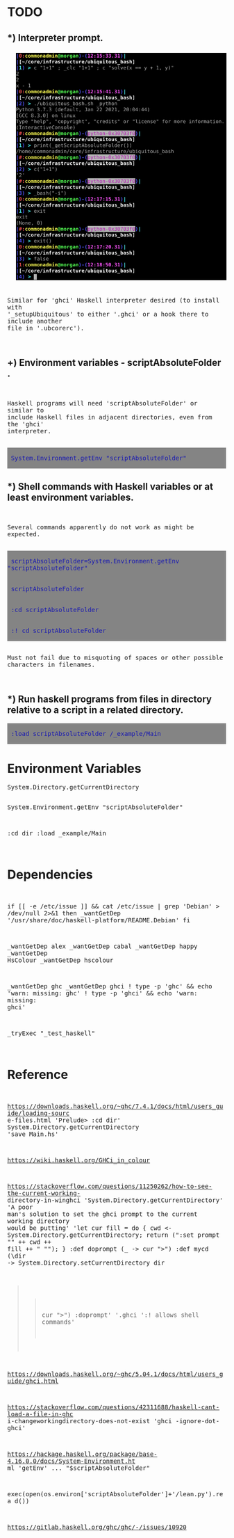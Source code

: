 <!-- scriptedIllustrator_markup_uk4uPhB663kVcygT0q 
#exit # scriptedIllustrator_markup_uk4uPhB663kVcygT0q 
# <html style="size: letter;"> <!-- scriptedIllustrator_markup_uk4uPhB663kVcygT0q
#!/usr/bin/env bash

# Dependencies.
# May need 'ubiquitous_bash.sh" in "$PATH".
# GNU Octave, Qalculate - usually dependency of 'calculator' scripts
# recode - usually dependency of 'markup documentation' scripts
# wkhtmltopdf - may be necessary for accurate conversion from HTML to PDF

# NOTICE: README !
# 
# 
# 
# NOTICE: README !

# CAUTION: As a user, you should have been provided a virtual machine or cloud services to run this script - 'ubiquitous bash' provides functions to ease the use of either and both. An SELinux, AppArmor, unprivileged ChRoot, or similar context may be acceptable as well. Routinely modifying, sharing, and running code, may otherwise put both users and organizations at possibly unnecessary risk.


# Copyright and related rights only waived via CC0 if all specified conditions are met.
# *) EITHER, a single file directly output from 'scriptedIllustrator' (which is GPLv3 licensed), OR, not otherwise claimed under other any copyright license.
# *) Is a documentation script including this message which also predominantly creates or represents markup (eg. 'scriptedIllustrator.sh', 'scriptedIllustrator.html', 'scriptedIllustrator.mediawiki.txt').
# *) NOT part of a program to compress, embed, and assemble, functions and other code (waiver does NOT apply to 'tinyCompiler_scriptedIllustrator.sh' ).

# To the extent possible, related software (ie. 'tinyCompiler_scriptedIllustrator.sh' from 'scriptedIllustrator') remains otherwise copyrighted (ie. GPLv3 license).
# Specifically, please do not use 'scriptedIllustrator' code to distribute unpublished proprietary means of creating 'current_internal_CompressedFunctions' .
# Specifically, please do not misconstrue this copyright waiver to negate any copyright claimed when such a documentation script is part of another project or another copyright notice is present (ie. 'otherwise claimed').

# 'For the avoidance of doubt, any information that you choose to store within your own copy' ... 'remains yours' ... 'using' ... 'to publish content doesn't change whatever rights you may have to that content.'
# Although this project has no relation to TiddlyWiki, as stated above, vaguely similar copyright principles are expected to apply. - https://tiddlywiki.com/static/License.html

#__README_uk4uPhB663kVcygT0q_README__


_document_collect() {
# NOTICE: COLLECT

# Not necessary. Warnings about 'command not found' to 'stderr' will be ignored by script pipelines.
#! type -p 'recode' > /dev/null 2>&1 && recode() { false; }


currentByte=8

RECODE_markup_html_pre_begin=$(_safeEcho "$markup_html_pre_begin" | recode ascii..html)


export current_lorem_ipsum='Lorem ipsum dolor sit amet, consectetur adipiscing elit, sed do eiusmod tempor incididunt ut labore et dolore magna aliqua. Ut enim ad minim veniam, quis nostrud exercitation ullamco laboris nisi ut aliquip ex ea commodo consequat. Duis aute irure dolor in reprehenderit in voluptate velit esse cillum dolore eu fugiat nulla pariatur. Excepteur sint occaecat cupidatat non proident, sunt in culpa qui officia deserunt mollit anim id est laborum.'


# NOTICE: COLLECT
}



_document_main() {
#a
#b
# NOTICE: DOCUMENT
#__HEADER_uk4uPhB663kVcygT0q_HEADER__
 '_heading1' 'TODO'
if false; then true; # -->
<!-- # --><h1>TODO</h1>
<!--
fi
 '_heading2' '*) Interpreter prompt.'
if false; then true; # -->
<!-- # --><h2>*) Interpreter prompt.</h2>
<!--
fi
 '_image' '../../zImage_commandPrompt.png' '485px'
if false; then true; # -->
<!-- # --><img width="485px" src="../../zImage_commandPrompt.png" style="margin: 0 0 0 15px;border: 5px solid transparent;">
<!--
fi
_t '
scriptedIllustrator_markup_uk4uPhB663kVcygT0q --><!-- # --><pre style="margin-top: 0px;margin-bottom: 0px;white-space: pre-wrap;">
Similar for &#39;ghci&#39; Haskell interpreter desired (to install with 
&#39;_setupUbiquitous&#39; to either &#39;.ghci&#39; or a hook there to 
include another file in &#39;.ubcorerc&#39;).
<!-- # --></pre><!-- scriptedIllustrator_markup_uk4uPhB663kVcygT0q
'
 '_heading2' '+) Environment variables - scriptAbsoluteFolder .'
if false; then true; # -->
<!-- # --><h2>+) Environment variables - scriptAbsoluteFolder .</h2>
<!--
fi
_t '
scriptedIllustrator_markup_uk4uPhB663kVcygT0q --><!-- # --><pre style="margin-top: 0px;margin-bottom: 0px;white-space: pre-wrap;">
Haskell programs will need &#39;scriptAbsoluteFolder&#39; or similar to 
include Haskell files in adjacent directories, even from the &#39;ghci&#39; 
interpreter.
<!-- # --></pre><!-- scriptedIllustrator_markup_uk4uPhB663kVcygT0q
'
 '_o' '_messagePlain_probe' 'System.Environment.getEnv "scriptAbsoluteFolder"'
if false; then true; # -->
<!-- # --><pre style="-webkit-print-color-adjust: exact;background-color:#848484;margin-top: 0px;margin-bottom: 0px;white-space: pre-wrap;">
<!-- # --><span style="color:#1818b2;background-color:#848484;"> System.Environment.getEnv "scriptAbsoluteFolder"</span>
<!-- # --></pre>
<!--
fi
 '_heading2' '*) Shell commands with Haskell variables or at least environment variables.'
if false; then true; # -->
<!-- # --><h2>*) Shell commands with Haskell variables or at least environment variables.</h2>
<!--
fi
_t '
scriptedIllustrator_markup_uk4uPhB663kVcygT0q --><!-- # --><pre style="margin-top: 0px;margin-bottom: 0px;white-space: pre-wrap;">

Several commands apparently do not work as might be expected.
<!-- # --></pre><!-- scriptedIllustrator_markup_uk4uPhB663kVcygT0q
'
 '_o' '_messagePlain_probe' 'scriptAbsoluteFolder=System.Environment.getEnv "scriptAbsoluteFolder"'
if false; then true; # -->
<!-- # --><pre style="-webkit-print-color-adjust: exact;background-color:#848484;margin-top: 0px;margin-bottom: 0px;white-space: pre-wrap;">
<!-- # --><span style="color:#1818b2;background-color:#848484;"> scriptAbsoluteFolder=System.Environment.getEnv "scriptAbsoluteFolder"</span>
<!-- # --></pre>
<!--
fi
 '_o' '_messagePlain_probe' 'scriptAbsoluteFolder'
if false; then true; # -->
<!-- # --><pre style="-webkit-print-color-adjust: exact;background-color:#848484;margin-top: 0px;margin-bottom: 0px;white-space: pre-wrap;">
<!-- # --><span style="color:#1818b2;background-color:#848484;"> scriptAbsoluteFolder</span>
<!-- # --></pre>
<!--
fi
 '_o' '_messagePlain_probe' ':cd scriptAbsoluteFolder'
if false; then true; # -->
<!-- # --><pre style="-webkit-print-color-adjust: exact;background-color:#848484;margin-top: 0px;margin-bottom: 0px;white-space: pre-wrap;">
<!-- # --><span style="color:#1818b2;background-color:#848484;"> :cd scriptAbsoluteFolder</span>
<!-- # --></pre>
<!--
fi
 '_o' '_messagePlain_probe' ':! cd scriptAbsoluteFolder'
if false; then true; # -->
<!-- # --><pre style="-webkit-print-color-adjust: exact;background-color:#848484;margin-top: 0px;margin-bottom: 0px;white-space: pre-wrap;">
<!-- # --><span style="color:#1818b2;background-color:#848484;"> :! cd scriptAbsoluteFolder</span>
<!-- # --></pre>
<!--
fi
_t '
scriptedIllustrator_markup_uk4uPhB663kVcygT0q --><!-- # --><pre style="margin-top: 0px;margin-bottom: 0px;white-space: pre-wrap;">
Must not fail due to misquoting of spaces or other possible characters in 
filenames.
<!-- # --></pre><!-- scriptedIllustrator_markup_uk4uPhB663kVcygT0q
'
 '_heading2' '*) Run haskell programs from files in directory relative to a script in a related directory.'
if false; then true; # -->
<!-- # --><h2>*) Run haskell programs from files in directory relative to a script in a related directory.</h2>
<!--
fi
 '_o' '_messagePlain_probe' ':load scriptAbsoluteFolder /_example/Main'
if false; then true; # -->
<!-- # --><pre style="-webkit-print-color-adjust: exact;background-color:#848484;margin-top: 0px;margin-bottom: 0px;white-space: pre-wrap;">
<!-- # --><span style="color:#1818b2;background-color:#848484;"> :load scriptAbsoluteFolder /_example/Main</span>
<!-- # --></pre>
<!--
fi
 '_heading1' 'Environment Variables'
if false; then true; # -->
<!-- # --><h1>Environment Variables</h1>
<!--
fi
_t '
scriptedIllustrator_markup_uk4uPhB663kVcygT0q --><!-- # --><pre style="margin-top: 0px;margin-bottom: 0px;white-space: pre-wrap;">System.Directory.getCurrentDirectory

System.Environment.getEnv "scriptAbsoluteFolder"

:cd dir
:load _example/Main
<!-- # --></pre><!-- scriptedIllustrator_markup_uk4uPhB663kVcygT0q
'
 '_heading1' 'Dependencies'
if false; then true; # -->
<!-- # --><h1>Dependencies</h1>
<!--
fi
_t '
scriptedIllustrator_markup_uk4uPhB663kVcygT0q --><!-- # --><pre style="margin-top: 0px;margin-bottom: 0px;white-space: pre-wrap;">
if [[ -e /etc/issue ]] && cat /etc/issue | grep &#39;Debian&#39; > 
/dev/null 2>&1
then
	_wantGetDep &#39;/usr/share/doc/haskell-platform/README.Debian&#39;
fi

_wantGetDep alex
_wantGetDep cabal
_wantGetDep happy
_wantGetDep HsColour
_wantGetDep hscolour

_wantGetDep ghc
_wantGetDep ghci
! type -p &#39;ghc&#39; && echo &#39;warn: missing: ghc&#39;
! type -p &#39;ghci&#39; && echo &#39;warn: missing: ghci&#39;

_tryExec "_test_haskell"
<!-- # --></pre><!-- scriptedIllustrator_markup_uk4uPhB663kVcygT0q
'
 '_heading1' 'Reference'
if false; then true; # -->
<!-- # --><h1>Reference</h1>
<!--
fi
_t '
scriptedIllustrator_markup_uk4uPhB663kVcygT0q --><!-- # --><pre style="margin-top: 0px;margin-bottom: 0px;white-space: pre-wrap;">
https://downloads.haskell.org/~ghc/7.4.1/docs/html/users_guide/loading-sourc
e-files.html
	&#39;Prelude> :cd dir&#39;
		System.Directory.getCurrentDirectory
	&#39;save Main.hs&#39;


https://wiki.haskell.org/GHCi_in_colour

https://stackoverflow.com/questions/11250262/how-to-see-the-current-working-
directory-in-winghci
	&#39;System.Directory.getCurrentDirectory&#39;
	&#39;A poor man&#39;s solution to set the ghci prompt to the 
current working directory would be putting&#39;
		&#39;let cur fill = do { cwd <- 
System.Directory.getCurrentDirectory; return (":set prompt \"" ++ cwd ++ 
fill ++ " \""); }
		:def doprompt (\_ -> cur ">")
		:def mycd (\dir -> System.Directory.setCurrentDirectory dir 
>> cur ">")
		:doprompt&#39;
			&#39;.ghci
	&#39;:! allows shell commands&#39;

https://downloads.haskell.org/~ghc/5.04.1/docs/html/users_guide/ghci.html



https://stackoverflow.com/questions/42311688/haskell-cant-load-a-file-in-ghc
i-changeworkingdirectory-does-not-exist
	&#39;ghci -ignore-dot-ghci&#39;


https://hackage.haskell.org/package/base-4.16.0.0/docs/System-Environment.ht
ml
	&#39;getEnv&#39;
		... "$scriptAbsoluteFolder"
		
exec(open(os.environ[&#39;scriptAbsoluteFolder&#39;]+&#39;/lean.py&#39;).rea
d())


https://gitlab.haskell.org/ghc/ghc/-/issues/10920
<!-- # --></pre><!-- scriptedIllustrator_markup_uk4uPhB663kVcygT0q
'



#__FOOTER_uk4uPhB663kVcygT0q_FOOTER__
# NOTICE: DOCUMENT
#y
#z
echo -e '\n\n'
}



# NOTICE: Overrides - new functions .


# NOTICE: Overrides - new functions .


#####Functions. Some may be from 'ubiquitous bash' .
#_compressedFunctions_uk4uPhB663kVcygT0q_compressedFunctions_uk4uPhB663kVcygT0q_compressedFunctions_uk4uPhB663kVcygT0q_compressedFunctions
current_internal_CompressedFunctions_bytes="12375"
current_internal_CompressedFunctions_cksum="3023785929"
current_internal_CompressedFunctions="
/Td6WFoAAATm1rRGAgAhARwAAAAQz1jM4cduI8NdAC+ciKYksL89qRi90TdMvSwSEM6J8ipM2rR/Iqc/oYbShD5P+hKgz3ONSu7BhrUf8OSN4oZ8BL1e7m0JQ33pEQs007VTHA7nLczyIuWiilZSo+0zB132
DrV189uAlZ6oqD3MK7bjrSmuGreEaBOC+z5QkGUPIDVaXfJmDg73/A1Y9JqRKxtli7ZDurfX2t/Z3m6RV6ku3LwPHl2qt8/kbWEubRkY3Fl2VTTFWjQ8Z9qfpBK4YyV7fw3X3hcUmN6Fz+u2P8eCSl/fCnNX
HtvGeiwoJbZ3wje2iPvqVhHoy0BMVkEDcSqWo+znkV0BwqE45qLsZQ9IGG1CzglgciwcOU2fdsqKBFC5XA3WYFGg6uZ2q4mvn5jWR+FbeUz7YjupLAvLl7DE+daOBWzzyYeFrcMhDk1QeqOKpv41V0GTTqAm
Z7lRbPrhk3oRY/kBiQGZSfRuxTSmIc1zevrFy6JWcZkCJayU/wQ+XEKdvF51XHH+OYrSuhIxvk6G+Ce0sbTr3GBfVRQYdRpxeOs48xNaEfmBf6GZcWUMx5L3LA4cup19vL4O75JjKbnlJeYdoRCjtcPE7A8S
82KbKVXWm5n1ADflKsnTX3CVTSu7uS4pVXHlludUnC/0dCPIaO2WxpZTXETnBW0SD0f3HTs7UDEzwk7eMHnoe3xk/cdsh16yyG0jPOBLHEqULsotf/cimpgvkZlFxPNFKvrB2sVBDpjr393u8l5sSqQ9L5Vr
QgGi6nBnxhDESgC1fMuEusvr6Sli1rR/+c0ap1SksGpO2TEUmhLB2btBz2JAuC6RRnqPSeJB5e7Ye3lLZgz7qHahujxIhELZ6Ig37WMvcLn/BMoXxtrpqAx3WQEFwPU+GEqAYIYrxdNFO0vmXqIu7mijEGNN
3Kz52PfEP9wuiJegjzcwG1SjieemTZAy5HeBzXmyNh8NuIdpHzxX83tVQ6zn4W8eFh94YUkd8LPxqapxW9+5Ljru6KBXErt6eoQ1JzryMghYRXroIw6cezM5nO29ERbDgwMaWHM8HHSnsRVwOyHrn3h6dSYW
FRI5yIxuHcZpSxIl+Wcyy7l04D052ZLSwIr3bVXp4Wl8UN43ZjFk500/N03EAhnaDm33ejErcZzg3IyCf9KDULz2vjN1ZMLj0f8szC8Yd5LbbQJ0QaXtts9dioTUAtjmI2n0Nua2iP8U6I2yFW4q1flLmWgw
dwxuvholhSJhoQ1mvtYG9GHKOnerwBFiSgokDlXpGx/wWLEggdJzD83Gsc970UUKaPclxZq9t53+B7POZLqRi9MT1bN4M5xVNF9BpfIOMoXjjfCBdMsMg9KiWzl5MampEj+sO3zuoQacK51dsC8fF1kx/Ipo
T0+57cS1KCKaDzB3/U2HEY855HTDewfULt1Mox+DjNi+SoyNEej/2dvZj2k7gc6F2P4cYp0XlGset9wxtH8+3HkTBns+M9aR3+kzI/CW6vSnkHXti9l/usvJEofd55FM+ZveKRq4OmWB9Oq1ruDmZeB3ti5H
l9Be+OF5pyJ7O4nKeKvq36QuxgvvKFuWDH8YrEDrrLKvQA2ZwqPfB/Dx301jgKu2lHwCC5Cr6asX/Tjo71N7833otVOmbW18/ev2R0aUgZKsqzPZIqFX1x9DpRggWTuQOX49oKJA3lS+k80eCsgjWZ3NwHHB
JNS03KTfjGNYL21M5FopczHLlOKA3NfxtRVtvC3ptJwtqiQYiRhRFdiUmrckYzPNf/WZmL6FouTxTXHf/8KnqYdZ0a/shLqxbCEkIwYD7IZlBIXfZukhiP6kefFP2XGAvV7HC93XH3BC1oYnPQBRcKtLLn5C
zda+MyZGKU7AXhq1EleGh62Y/vDec7Bgz3UwJtR+8YBCdQ8/Xcf4mORqcw5ELeSC/sZESq/ZT4uHAWXlbxnvzRXvDJ58sFyghbkx9mNwpWRFrj39Hq3TTm9NkSX/ExPFblReiwO3+1d5czQOEU8JnpKwbXak
iZTSx0rJ6xz5YqpuDxrnSOA9Ti+KiK6yFVv5gZJsPa9opyNifSPEsLjaULtj3MT0jHSHlwYMPOm3ZU5anWZ9zLnlZDFk+5W9aVR/+HHjmTDgYiD/2lVhvyGFs0RFnIjj0W1Yrr0Qh7RR/STZo3Uj4PsS01jS
XFU1MAfvrY5cOFVq3gGq/BcYNU22RhC4TjfS9SLCd9Rrp8795lN2bSnGVKQ7eCrYdqYvCzLQ5RjV/jRfze8GD8XuJfOitXktggA4TGfdN2an12568jtS+q125ACbgQsG6KbDJ6HDEIk7PfdymVGeLNP58IfV
Ti9a8Wv3gxx1o9cP105zLp3eY+BXgXxpJpM0PwQ9C6SDYTYgWhLyJIL3s80HCWKRoNzfKE5+FpmuIodKb6nrgjQM2iMrkzD1grRPrIweqC2IvgUUp76cXjIWapPPJKoRAis9rOzsqZfOqwe4dCaJPjS7hodF
HOUHrNeKwCtOP73IH4yMLIWcTQkcR4cH2ycD+GoyrsM1KfK8rRf1sA2exEaj1gBbL2X90zTFijyIQp5ACcTa7g2erPu7xNzRNLL4lcAtRuduONBy7H3bokwhxUVT9XYKK6vxOsGBN9rqJ32dBCki2eznhSvG
YY7hDmldozOVzv70Ht4XupfIlhujDJ4CAVyp20SPKzFsyuI5O47AKB7bJ6KeNvsN3dn8PJFniSfpCxiksP4mSGD6c4fFUOKU1sqta3v8sgkEZIxqjtcEVkfWMvK6fVIb6z66P2kDSqBE++icHbYkIr+dczrx
6GLgOXvNFml1WJUyhpmyhkIJzZ/geu6ET9wonX4MZ/NEmC8jxUNFR/hfM+yH2sYL+1K4zI+kNhe0+iPdJYSpbxC3hOlYg5wsF0a72YOfikpkwp+2SdL5ItnyCkVTqMJVpDMSDppFsb1IcSm3oVLlTCOYpQxi
xNDpvrwfzm5INJXutfAgTnsuAAcaEIojAwo9N/+SBWcckzuXDR4OwDi3RV1muOvBjokJxIdAPtWJ+uNEVP0lXh+h0NtQ7ef04SfuYp9LQG1xMkglcvFZ44jp/L5G4NN4WnJJhKab539tSqdbMdDrRiLrsuC4
Kqfcc3ACQ7smygeKtLcR6Yu2XbWeFQp7xXF64QANaauEn1B468J6DKVmL9sPEn9OKeyzE+rXG5BLgwnmxGp2g3Rhxx3y6gsH/wbcZt/EkkeDHELsx5sk8KyriY2Yb1OjUYeiQWCV745Tq8BbqT0JTEOXJFqY
ZkfG/WYAkps/wfTT+b+czthQNz8B0JuJntuzO/HsdY7JSr7SPeY7cAMvkDbR1epRioPKBodiUom92THF/8n9TImGVLJ3lckK+aWCvhBJob0hGYjwLjOMstBkRebvv9bo2ANqu8BQN91NEoeR8VkBiUy2ehI3
Ul+mzc8lMLKxtat5c2eyVLu3rHb+iA3WUBs6CPP+iQ6TVQ7XmqVVcgxi8is8XQmiQGd2yAqYV85msD8IFnuqu7VI7CvrB04tHBYhT6LaUl8Wbsy7p4T2J3LgCkZH0sXAfkfjiy4ITvpItQZ0/iIdozMpauEj
HEByZWcmj8PqE9LYYhdfsPhIOuFFEHnDw+abuiw6NNf//FAwcPmG+q7Vfs0betVfsfCZ09AnJgBsuU+K/uAWYAyUCk6Sw1YiYk5OY/nJ/JpMvbT57uZnXmqR98O2lYdvd9VD+LVb03Au1FPmzZ6+BOKGmraJ
9v1woxCIDLb0trADeN2FgIkixQTYcDAb+w7Gw82eUDh7c4yNkYhyhABWZ6AzmY4usIQLJ9AwABTlCXD8tS7W++CUPqNCkuMGVsw7rxI/TVFIVet+e31yCPLfgvENK+mKBJUylpEGPaWBLgXIJy7oXUSBnLKx
hM4S9g+TeFh8YRwxtaSaCyC5FZtYuJqsfCvB+pObDGFCjnZZn/7T3grG74Noysl6vdsHNVpBV9ROFsomtp3IjV+DfGNjAxtTFEuyngCAOjHZP3RhW6pCQH8bK91iyMs2aJcZaHvfy19EedLoAxe8YOaaQlyY
KLAoCjKXTq5Mi0OIzzI9otiiBXpXkV2uAy4gjwYFRXHJdLvvWof9CJfcsH9BNnEeL9aqUQLGrjk9h4FnL/ASSeUu8hPEkH74ifkakXrnUvlGgFA3AA1qS7gplygCluQBQbQKVlWgYYT2V8HtBB8AgJqiTF/+
vk+00mUPqfTkr7Tm5gBEavEJEg2UMlDMpdSrD8lyKDntCJy1wFEbU1yeV1H4QCPIrA+3dfaKsYAzD3Mc7Gts7BvWFgJFtbOwjvqDE6atCjBJGK4gvFNnbd1+AiJ6n73VKH/8rhGxbgt17YMNQfboIyl1kW8s
xrOIg/A33vb/8E9AQr2P/VfPri70KzVcCnehayRmTsRlrF5MBVsfbGxScFlAU3xiymxKyFsAMyQUc5BEHEj9ucfmZT0e9kosITI1514KeoriotMBHI3wI9yisHUq9AoEO+9iN3T7q0TE0lM5SKKhkfBglYKg
9MJ1bj0diMx230mtY6BLlzE8PfqERdFL11XW6HYFzpx4N30htMtIRehnZ/tvKFrRj2bF5LuJwJ4XzsNmkzkYC7xQTr9857IrGIHKlZMttpFrSnxkZnwun13woufqfsMPss5GH+VBi+HSSktpezNFYg31HfB/
nSAPdgkaKz9RYwM2Oftov5YJ2/uHwBpenJTRw4g+ciFW0yaL0Y8zxl5c6N5VMRmJyQ0VGdfYZuV0Cb0kS6gviMi8nl/upnlzCDMiuxibcFrLacYhBSCLBRxENqaFx/lyzQ2NBy0M2JpmxygDHHkXxAsGSuBN
prRvr3WQp4kADqUPf9Z6BMLjpYdHhrOJHUafsaEvYbyKc5VdtBJOKhR03C17P2u5bMNVN0smHKkCy/rydv+bzFm+caTR0jJJBTk5+xcOEwEBS++iPJauWXMk7jjh1rsUNDHFtzWs5v5dfme9IoB4KPIXnBZ/
WX67MadaxQJWz4MWfrwgA+j5EI2OVoORQI2Sj8vC1FWCQObp0pL4jUnWmLLg2gy0EpP0hq2qHRlbpkGoZ26gd6uYmd7jWbUVNk0bomhuTEUpXVf1BgCcsyF63Yl1NjMacKd1WjktsBVzokPw2tBRKUKgouF8
q9SU7chkOxCxJILcKtbqUkC+faYAkTe7xTgZcRC5lUjgUgHqNFHjMhwtwQGG2HdAIJxc2YIWZidu3Pd1pOrKLFcK20GaKpBj2HDZBdrEHzUAJRKV5gUIXcvIyYJrqRPX3xk4I8xu//9fshP2RlMv/of8LTF6
KeMIhfv5wR3MeGhazN0MqdDsAqq8Y8vJDEFn0jn5LjIrYsVvp07zSo4ZQktPe6iQH56XDNFadS9/dBx4gIYNN3ILYowzABDQ3icLb3TuDOuIfgpQvsPVNikiiC+1x9u70ePVbA2r1DxBtxXwi97xnqa5ESLm
X8rbdWl9jGzVJRSWH5F9SZswlQAv7xKO+qG5emlLKfNQAxzjfhB/1RxsD17HJwpwfhPbf68nU/aTPi63c3UGDgFTvttiOWWz5QxbZNtFq0hUSwP4m++190VrIl4uG5OrOgfsMhMpRxdXOGuVCAzZ9sRYC9eD
Y7UqLymmgTeklCiGFihF4copwofvj8WS1JAROg+KdJCj7+fS6ggd/+e5WuV0rd01LPOur8HeiFUdbiqxK/IJ9gRvcXOwpFqb4vgG+dBYlpakVtOjsG3fehEL4Nz7cuurj5329McOQeQLDEczQpnYnFe8NlUn
rccHPd7RdBUjxZAwex2E0YJV+Gm9ax0aNk5INkbzGYVXVWAz0EHZEI7K/tmGA6HOEC3vtfqfdSZfCZE5XCYHW3QvfBe3UpVIjQ7xa9xp3JktV9I2oGXk0n4pGtgwIhXY54lO6lUvg5E/nwKFm0wAV58xQiuf
0a0PkLqXyO+ctLSFSLpc+Ah1TejiPo5PdtOcWfE+YiQMGlfFbLqoZGnQm/tXJv000DxbefYQxlwfb9wPVxhwKACyQUop7ngYyuKNaJGUmOajcAX8VcRq45V51o06YBxgjrtaP79v3Q1YcHc3xVvEiAadg3ND
zeTi4bkZoVzm9ebSf20WSfEf/D4Wx4uQB/qZLHCG06RS+mHBHhqYtdMo23zgUUe1jRkXT0vpPOusJXk7Xyvs1GjwEPGkte5LJ1xw6pYdahvfU4M4t1Ph09aaWecB0dd0WJprFATzEPtb9D/hjruaBVzNMPrv
dKCkrmM2u+dzE9z9bbrdpfljJ34AFA+zhpkzD/gQkhvtauSrZy0EU3B14/QzttMTkDvkRjC6ZDlEgpeHn9Z1yYDSqwp60DP8Mi9Gt1MofQe5XOTBbPTRqh3de69iEZcCKLvL592uOlG1w2xTVoy+X4C7MTqZ
1bLYc8tnynYKtJAdnM6GvbyiAg5m/gyaD1Wf3tsQrjZ34hs1daU2IIR9RZRNLL1/+ASRwYwsROs9Sr4IENdnGFn/NgZMzyvnDmRJeGZoyG9ewmY34hlXQw0M5y2YALFQPbXfw03MgA9SMBNMwRQU36AowQs4
oPMADA9OtOicc6/cK9N+2hjtyeyJ2pEyej/lZ5uhJXe+TSNlXZx3w/FMiDHYprTgDJn3U79q8uejfzO6FVOJ6IlXp8wRTRmRchzq9AzDdFX9Eu0ck+A2guzfWjm9Pq/Fh+vNBKkR89tgcCyAw3lzgWEUbjTw
pts1K8L6URvDQeCe7cWRnm5U0T3Uy3qKwWXtnqfbKrE26Ehf3dUREXGZz5B154fBuu+8dBUKXhkR+638uiv1qgHDNtNG1XCEbpBWAewqisH7shU+km6mns3ZB0ZTcdv4xI6KEZNa3nQozjq21Cl/giukAZqf
gL0wdQEuSxIeAPbdd3OXRAMq8iSuwHVfJF6Gq6UWRWWdiOMOWnYB5aJIvepWWPB5NPIQF/ME9vf0+3PrZ5PRWSuQWrz4fm4nRThr3lXnErizXtWCvaUT4ZHHU2EU8NUy4/t4PuRe1kRnvExC82Cd4YihK/rJ
CeWcEAA5C9E2YDadX0TR8JMZbTJ4AvI24IbLtka3X5hRQCV2UztwzNfvvxnrkfdC1trA3o1mp2pZ7bl5WDBFmsgnS7ST5E+2V31qI6q3mAWIJ9ZjM7ah0/OLPt9hedBwv34517Em54J7nHMZYd743QnoFn9X
ZvpQ5lBXh9Hunw4d944okTInhuxWlV1i2nwy398GjDfaXvo+K3pTNi9+/1M0/mjEfPpqtQWUAAcLjkgjvoThpkz6C+fvmUCfC820fCBMT6tWa1/b2Bxj4m5u05SLbIaIxBZexzkc0x5JWxqdeNMsw+TAbFRP
VU3JCmOUCMN63leGGv0tpttRTFl3LrbBikMAmX9KJ8bOfABql4lHeC0JTOmjYpOkjYtUyJMEoeLmFb50/FgyLYIoTELlNMV7Q88F4mNa+/4dnRquk8/wixAN9HlsGyNMPVvU4KlDg3v4FcdJitVgV3Bq29Sk
Ou2Pb6lWXer4kajB21A5V3OLu+sDmh0DLelM9CU/W9nwWeQOUi0DFs7OYUamO75RNqkV7dUHhuV9g4P6adhHLCzPNKLFC3zUtGzPKaOEFdq2IV444ceGd8ijXgDAnOPZgSXM3S5FL78XmYJzp4vZTPJU/5OM
pQ8E1exiIyygkuRtTZD/ArU++W2VDNNyKgKX9ghjSFBn0xL6lkBBP86w9+UQUFE4uH6xdhCB8X5oxdJ8BXiS5kIGvCRUlrscrnLUKnGplbMrnC4DjgoymnFDhDU4HLuhYdmRoK7rUcPKNzpUHNqd11h7yxmZ
bAdMOgcVYYDLiborkeGzQOKJsgtWzUGHXb2ItbTaIPPWWa/zNauhEoLnyE15QDB5uZHTz/Yg2NQE0wA8Y2DgJN6k1wky/l7rL1d68WCxw4v3HEEVOWjiXIhu4TozxAbY3k7Tjjb/71+OhA0i+8jDm/mTa5aV
PBjY2MuWv37wPUd58Zxa6wRCm5z/cUY7PCIdp8fSz8fWAEAq18s21vYcY9H1mwuCKFkXDYR9MLEOX2AVA69UwSNJQPOQAK6DVuJB1/43GXr+YVNJdBoXH+m3jQ2BLhPHruX3yV/SrMuBimzpXMSu83iZ9bcL
JV6Z1n+JxM5UDfWw9XdW2n3xUYGLoh8uTLq10a+Uh+lgpFJVfZngOhHAL6F5jfKJxhm3yPnjNkCdO8fA4cdwJzmsQm1I4C3TpSvOZpSEvP8uIIFgQAlyvvsZJ5NkZUV76pAAxfWcbkJlH0Zqzm6eFiKpiobq
26Wa8OKpk+w8or3xB8TBrJjv1d5h0DqassFYPwlYStYXhPz6t+Hgi3zx97NT/NCM9Mp8PU9vDCOqOcYJVnuB0grC42y3hZatrcZgWg2bfZjelBa8wr0x5TVm6a8VZLR9QPA5ocKBKD5ceWiqumeoUQTwOxye
cA/yw0/FV0VlQxBHySvrF9ROVHDCPTZrUk2tEWLvh9vv2w1wbs8lsvjRSLWsQGULhsy2vLC9VyThKkoKqP9BjZ29gJvvswqnWY4LPcQm94k5LGj0940HfJPRTlho9VAKvg6wJ4PrrYh3xt+4yArFIEAptOhf
YskXZ9C/hmLnI1xSrgWuDiiN9IWkSgIvq4QJ1RFxR6W0RDDtoNppJoKQY3bdQQBG1d6Rgdagux4jX2FYNY4Grh42+LpEz46xpBexUbEXKe3fdvILJzk0F7y5oPkat4ZzLKmLh+58iLLIuJ2dgeNtKczUjgzN
HxcdgPgqkKfGEmBkZMefCdWYkf8ThUddE1ExVxjfJw7Kro/zoqoaRfVllOKLaldxW3OMlH9IqLK0sVy1esvtWJQv0yow/IhLoVWPWHfMAMwPptA2SztShvF/EwKVldgkfvn84nbK7aj9jZufGGa4ZCEfa/kh
Qj/U211XGEc3leeyPmeQgTpbxnm/YKX1Za9CHLzDlLAliKEyZwQ6NFGiZ93SlGwKXEgZVHn70NFeR1oPwIxzCix0xsQVwQxJX5w9RaCKKLcrBwHoiA32G3/c1SfO9yCHmi1GshZOoOYyrdla/6gb4P2hWtrf
ar6AfM6784Td+KlFhZ6tnLc61Hr8sJZJ6ohCAtB5+0OqepNX4ExSFcurgMG7QxU33UsZCep5Ox3p+zd6aQZt0i1m87D9RHqvV9j5A2TqYfjGPzOsTqqkN90bDgIJT2p6x2AKDHHiSeqXiyuAYFWsJIk6y8/r
DMQ9yfJAElgLA7PdL5Aby6GAASgI6+dFewURyOSB6X/m2ffFhd5UtSQMJif+lAY5lJ9ykdP8/f8KewxqqwbYfA8dK1M/fzxfnDZ1JmPHER++mrrPygLCanC8dJXQKl+FAaw4S1fwnP01of3Ubke4qNUyKhgX
Qg1JmRts0/myc6D8W4yyQ/4lw7x5vilTKcbOFzdLAGqmzKDj2TFzq1Gr1bGGVfPC2I1VMLZagUATMLRawF9sLdU3NozYVG9RDYEePF9n+GtVK806uJipz+673vt3Bh2PC79AzDlKaouLD3sn8bs+c/1AF1jg
c2gaRBxa24neqs8ONI+5hoV7+lcrigqmtPcqeJxU6HfNkY2xm4nCum75seSp3Ks6QJQfdOR3xCkRJQLAKLqoHdMKk6Vxhlko4E3PvX8rDkbOOorl9W3fc/qbhIHs9Bd5KF4cdnANPYcyf9wvfsosvFzrkGp7
diqqqJCzIQnygu0GcVNGBiFFcV2YWYdTpa9tE7xvkkvCzs9IB0xD0bq5xJ3E8i/B39V9BP48hHcr3AtLsCTG4hRnK7RYrC1McE+1kP86X51hqM1cUtotlfzxjeqkZXSeVwsxKZIRK4sCQq8EQwTpRKMcm4cj
sMtTS2LAp1t2Z9Wj8MMMKI2Ade8c2pREtjFsBfS00giPdz59mkQbCyCtOhn+g2wbdoUkfM+yvikFTo4xxwNF4KHhIsxRcMEdHeXUmpvODcP4u/Mxt1iEQyckIa6rbWkU59IPcAartTcLLMnEKGtyCC8c7zoX
0cuNI/URbJ1ZgG6uacA198bjx2HCglK32QVlndGS4TtbuUkZUX+YnrTKrBNru9IpgUAUkNy+lEcZmXg7P1dVKg4kPPGMTFLspxVI9/cIPY//2gbvPFnM6cuX8j2rsbgwL4tcsZX1oa++P+jQvZJ2HsRhzWLt
KFKOzvetvgEPED6WAotZ7YjvKjInzc5154dxFWUzGltgqsE6GchR/IF/3yr6fGs+OWZOClZQCWAvuyw9gUHJQXHujLmktEKcxkF/FpidQ07EQhxsuV+DVGVPJT4Vc3FU5QXzLbTZk59SeXGb7ncwM4evG2Pv
Q8D5tHCJcf0aZgUhqpA02A5Jl6lviAgEcS/liWIUPwaBqA2a95Sd4tEfbYZ5zw88eIUZl3LW5OfJQOmNeGq0/ZTwzS/xiVOV6uG+a4KXIT7vfjRAaTgH/mVxBlFloz48gSmfPSRgxO57yx0hOgFR70yKvbWG
2w0DL9XcjyHec8EUwmjqC71P5AemeCP0bcpV9BJks+/ZtBYuqX6MX3kSBjsotiuT6goCwASaysRWiMuCfIjCFk0GGC9KHc5NDbSCJi5NEtivNwIdX+SL8n5QmDvIOxh/y8wurUiXT+F6YUH8Ss395Qy3rJtw
MlB/C+WhbF5hE2limNYeO/IlAH+y0GBTODMpdlEid4XwD+Hppyh/VnbjBDpOIQTnyFtZF8zX4nJ7bleW73WlxF2c02qY3EcxsF6o9YtDwZ+YOFcgTlWrmlr1cflhNYsF37BO6Xz0Ljtvrzjddx8kJ19BbMOm
rjjbBT1DDhmLie2YP/XX/MIhnnSQhRiZACR2G1+t0fGRa+X6O/HIjbfUuGfE09uDzYnVkmJ2NX6UtyJR/rRnlCylOVg72y3Pw4YIoz4Ubs2sqehXmZa/LSaepRksdNw2xQNkBYy9FGoyBTONUoVLVMQDkWeX
QCshBBol/sFafPpOMNUiDjZCajS+R5HOS1usNsAEhLg3WWOsOoK6zU97xayP9gaeZ9JjXeddSaqSvck6FDkBfpGBDJU5M7OYneUPz35xqaHCVre06IlmMprCqJHYEKOHYHdSTpWB3i/9g9KokrkL73oWO4Pl
ivIhEGJRDDyGRFW26QlPLvao5ZNGtbRCnZO4fgOUm8EoZ9VTZ18d7Mfo99PnOgFXDo9HmK459swQS2YmBaVwIZl3nG6ZFcQ0ivY6bs6sNYxsW6YEZ5/VPXs+PZBdGVq9cRIabNzKxH4uRb/B2zkv6b4zTKb4
xOoFmm8JGsuMPkdEs+chkmEhxCv55JQU7x1IWh2vqLW/BBPFuaPpLqxc1L63gsaxI5Vf0uhNaU1zIAjEVcNGpi4yY8m2dhBxa+la6S8gFfOin5yR4sCP0TWEKEoFEP48vBxE1bWaCH8u2vv6chcTzOgwUxD5
poWJv6dSekMMJb9TAmIwyfWJIxX1HNMUaD9riOO5n+yaMhAxYpz2CONo3wCsS18Awn4G62zlkkEKr9iIpak2P/kOiyeLZxIanG07a9edMwCbhIieuSqZ62u11bLd9ajsm1gq5B4R7BgRWwnsN806bEEBg332
K3rs0mjN1y5uIQKsryZwZfhyGJ0rqw15RHxbDR3rX9EYxkNbYkvM0XyW9IhW6F8hIeanz8BcziCThDY7cD866eK2N92J74SWVlK8WhFp327zZ4stV3dl/lZ71lWECHprgJvdpgDhHnFkt9Jw/l1KJRrSUfZg
CLOK878aamEjZRONYxTrQS87VtZysfLRbJbw+LZDLkIfnMKs4D/EdxfRbhtSv5jrPVky0nXUpFhz6bQ8lyOiOIp4wUOIcMFZwE510ODJX8NtpxisfxiYUuCaihrK8+hJBG0nbe4kaL5wOQuPP6NJsb5PCjxO
QmLWD6GyNDRD7gbYyluYaL+lthK22HgOOrFU1JL3qT4RGDLv37LelxRto/drLLlAjq0cY0sGRhvvB4l9KbxLe2n6upQ46HXJ50sg4+0hHk3ZjTdbJq5T6PsO6SE+Q8PKv2u/Iit+nW6EZKIHFzdtG/H32uvX
ittGFgYT23izDSV6kXsjY0D+1eldNG2EfZZAlSevM/IQkXN/6LzWi8eGYnHHYLtgsv98z6C84JGhJm+PBbwofDN6GAJ0BOb+/pVFb8hHEjpuD+koTjFLdw8u7QJ68tTqJwTom35a6Ztlqfd7IYXro46q+kix
/EtTD6VQd/T5zT1n+mCxJ7m04472WQ9s7K0SIAutdCdedxFnAHPBAQNgus4/nTcXSWfmUgutV6bCfmy8AAAsi55xarRDbgAB30fvjgcAXQ8Y4LHEZ/sCAAAAAARZWg=="
! echo "$current_internal_CompressedFunctions" | base64 -d | xz -d > /dev/null && exit 1
source <( echo "$current_internal_CompressedFunctions" | base64 -d | xz -d )
unset current_internal_CompressedFunctions ; unset current_internal_CompressedFunctions_cksum ; unset current_internal_CompressedFunctions_bytes
# https://github.com/mirage335/scriptedIllustrator
#_compressedFunctions_uk4uPhB663kVcygT0q_compressedFunctions_uk4uPhB663kVcygT0q_compressedFunctions_uk4uPhB663kVcygT0q_compressedFunctions
! _tiny_criticalDep && exit 1

# Special Global Variables
_tiny_set_strings


#####Import ( 'ubiquitous bash' ) .
# WARNING: Do NOT invoke complicated 'ubiquitous bash' functions directly (ie. call "ubiquitous_bash.sh" as a binary from PATH instead) .
# WARNING: If '--call' parameter is changed, 'trap' conflict may occur in some functions (ie. ( '_test_default' ) .
# Keeps "$scriptAbsoluteLocation" pointing to this script file (not 'ubiquitous_bash.sh' ), intentionally.
# Import of 'ubiquitous_bash.sh' intended ONLY to provide most recent 'message' and similar functions.
#_messagePlain_probe() { return; }
! type -p "ubiquitous_bash.sh" > /dev/null 2>&1 && exit 1
current_script_path=$(type -p "ubiquitous_bash.sh")
[[ ! -e "$current_script_path" ]] && exit 1
! ls -l "$current_script_path" 2>/dev/null | grep 'ubiquitous_bash.sh$' > /dev/null 2>&1 && exit 1
export importScriptLocation=$(_getScriptAbsoluteLocation)
export importScriptFolder=$(_getScriptAbsoluteFolder)
. "$current_script_path" --call
[[ "$ubiquitousBashID" != "uk4uPhB663kVcygT0q" ]] && exit 1
unset current_script_path
#_messagePlain_probe "$scriptAbsoluteLocation"
#exit 0



#a
#b
#c
#__HEADER-scriptCode_uk4uPhB663kVcygT0q_HEADER-scriptCode__
#1
#2
#3



#8
#9
#0
#__FOOTER-scriptCode_uk4uPhB663kVcygT0q_FOOTER-scriptCode__
#x
#y
#z

# NOTICE: Overrides ( 'ops.sh' equivalent ).

default() {
	local current_deleteScriptLocal
	current_deleteScriptLocal="false"
	[[ ! -e "$scriptLocal" ]] && current_deleteScriptLocal="true"
	
	"$scriptAbsoluteLocation" DOCUMENT > "$scriptAbsoluteLocation".out.txt
	
	_scribble_markdown "$@"
	_scribble_pdf "$@"
	
	
	local currentScriptBasename
	currentScriptBasename=$(basename "$scriptAbsoluteLocation" | sed 's/\.[^.]*$//')
	
	"$scriptAbsoluteFolder"/"$currentScriptBasename".html _test
	
	[[ "$current_deleteScriptLocal" == "true" ]] && rmdir "$scriptLocal" > /dev/null 2>&1
}

# NOTICE: Overrides ( 'ops.sh' equivalent ).


_test() {
	"$scriptAbsoluteLocation" _test_default "$@"
}

if ! [[ "$1" == '_'* ]] && [[ "$1" == 'DOCUMENT' ]]
then
	_document_collect
	_document_main
fi

! [[ "$1" == '_'* ]] && [[ "$1" == 'DOCUMENT' ]] && exit 0
if [[ "$1" == '_'* ]]
then
	"$@"
	exit "$?"
fi



_default "$@"






exit 0
# Append base64 encoded attachment file here.
__ATTACHMENT_uk4uPhB663kVcygT0q_ATTACHMENT__


filename.html # scriptedIllustrator_markup_uk4uPhB663kVcygT0q --> </html>
